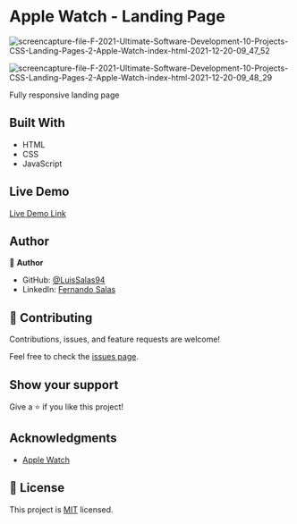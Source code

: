 # Apple Watch - Landing Page

![screencapture-file-F-2021-Ultimate-Software-Development-10-Projects-CSS-Landing-Pages-2-Apple-Watch-index-html-2021-12-20-09_47_52](https://user-images.githubusercontent.com/57297709/146785885-652d4682-a504-40b7-af4c-0c12a3495511.png)

![screencapture-file-F-2021-Ultimate-Software-Development-10-Projects-CSS-Landing-Pages-2-Apple-Watch-index-html-2021-12-20-09_48_29](https://user-images.githubusercontent.com/57297709/146785977-db12c6ea-ed03-4df2-89c5-c34b1a39d5bf.png)


Fully responsive landing page

## Built With

- HTML
- CSS
- JavaScript

## Live Demo

[Live Demo Link](https://nervous-einstein-321962.netlify.app/)

## Author

👤 **Author**

- GitHub: [@LuisSalas94](https://github.com/LuisSalas94)
- LinkedIn: [Fernando Salas](https://www.linkedin.com/in/luisfernandosalasgave/)

## 🤝 Contributing

Contributions, issues, and feature requests are welcome!

Feel free to check the [issues page](../../issues/).

## Show your support

Give a ⭐️ if you like this project!

## Acknowledgments

- [Apple Watch ](https://www.apple.com/la/watch/)


## 📝 License

This project is [MIT](./MIT.md) licensed.
